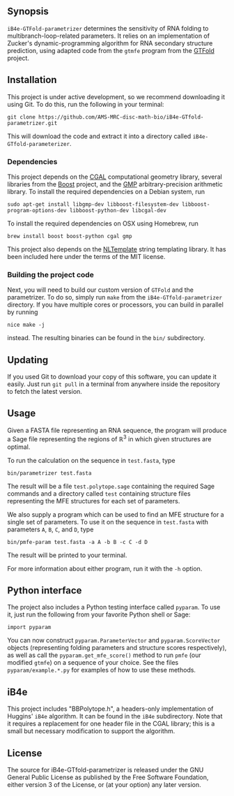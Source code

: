 ## Synopsis

`iB4e-GTFold-parametrizer` determines the sensitivity of RNA folding to multibranch-loop-related parameters.
It relies on an implementation of Zucker's dynamic-programming algorithm for RNA secondary structure prediction, using adapted code from the `gtmfe` program from the [GTFold][gtfold] project.

## Installation

This project is under active development, so we recommend downloading it using Git.
To do this, run the following in your terminal:

```
git clone https://github.com/AMS-MRC-disc-math-bio/iB4e-GTfold-parametrizer.git
```

This will download the code and extract it into a directory called `iB4e-GTfold-parameterizer`.

### Dependencies
This project depends on the [CGAL][cgal] computational geometry library, several libraries from the [Boost][boost] project, and the [GMP][gmp] arbitrary-precision arithmetic library.
To install the required dependencies on a Debian system, run

    sudo apt-get install libgmp-dev libboost-filesystem-dev libboost-program-options-dev libboost-python-dev libcgal-dev

To install the required dependencies on OSX using Homebrew, run

    brew install boost boost-python cgal gmp

This project also depends on the [NLTemplate] string templating library.
It has been included here under the terms of the MIT license.


### Building the project code
Next, you will need to build our custom version of `GTFold` and the parametrizer.
To do so, simply run `make` from the `iB4e-GTfold-parametrizer` directory.
If you have multiple cores or processors, you can build in parallel by running

    nice make -j

instead.
The resulting binaries can be found in the `bin/` subdirectory.

## Updating

If you used Git to download your copy of this software, you can update it easily.
Just run `git pull` in a terminal from anywhere inside the repository to fetch the latest version.

## Usage

Given a FASTA file representing an RNA sequence, the program will produce a Sage file representing the regions of ℝ<sup>3</sup> in which given structures are optimal.

To run the calculation on the sequence in `test.fasta`, type

    bin/parametrizer test.fasta

The result will be a file `test.polytope.sage` containing the required Sage commands and a directory called `test` containing structure files representing the MFE structures for each set of parameters.

We also supply a program which can be used to find an MFE structure for a single set of parameters.
To use it on the sequence in `test.fasta` with parameters `A`, `B`, `C`, and `D`, type

    bin/pmfe-param test.fasta -a A -b B -c C -d D

The result will be printed to your terminal.

For more information about either program, run it with the `-h` option.

## Python interface

The project also includes a Python testing interface called `pyparam`.
To use it, just run the following from your favorite Python shell or Sage:

    import pyparam

You can now construct `pyparam.ParameterVector` and `pyparam.ScoreVector` objects (representing folding parameters and structure scores respectively), as well as call the `pyparam.get_mfe_score()` method to run `pmfe` (our modified `gtmfe`) on a sequence of your choice.
See the files `pyparam/example.*.py` for examples of how to use these methods.

## iB4e

This project includes "BBPolytope.h", a headers-only implementation of Huggins' `iB4e` algorithm.
It can be found in the `iB4e` subdirectory.
Note that it requires a replacement for one header file in the CGAL library; this is a small but necessary modification to support the algorithm.

## License

The source for iB4e-GTfold-parametrizer is released under the GNU General Public License as published by the Free Software Foundation, either version 3 of the License, or (at your option) any later version.

[macports]: //www.macports.org/
[openmp]: http://openmp.org/
[opemmp-dl]: http://openmp.org/wp/openmp-compilers/
[gmp]: //gmplib.org/
[gmp-dl]: //gmplib.org/#DOWNLOAD
[sage]: //sagemath.org
[cgal]: //www.cgal.org
[boost]: //www.boost.org
[boost-getstarted]: //www.boost.org/doc/libs/1_57_0/more/getting_started/unix-variants.html
[cmake]: //www.cmake.org/download/
[NLTemplate]: //github.com/catnapgames/NLTemplate
[gtfold]: //gtfold.sourceforge.net/
